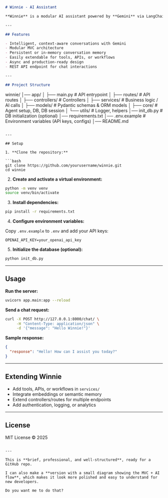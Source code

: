 ```markdown
# Winnie - AI Assistant

**Winnie** is a modular AI assistant powered by **Gemini** via LangChain. It provides intelligent, context-aware conversations, remembers past interactions, and can be extended with tools, workflows, or additional AI features.

---

## Features

- Intelligent, context-aware conversations with Gemini
- Modular MVC architecture
- Persistent or in-memory conversation memory
- Easily extendable for tools, APIs, or workflows
- Async and production-ready design
- REST API endpoint for chat interactions

---

## Project Structure

```

winnie/
│── app/
│   ├── main.py              # API entrypoint
│   ├── routes/              # API routes
│   ├── controllers/         # Controllers
│   ├── services/            # Business logic / AI calls
│   ├── models/              # Pydantic schemas & ORM models
│   ├── core/                # Agent setup, DB, DB session
│   └── utils/               # Logger, helpers
│── init\_db.py               # DB initialization (optional)
│── requirements.txt
│── .env.example             # Environment variables (API keys, configs)
│── README.md

````

---

## Setup

1. **Clone the repository:**

```bash
git clone https://github.com/yourusername/winnie.git
cd winnie
````

2. **Create and activate a virtual environment:**

```bash
python -m venv venv
source venv/bin/activate
```

3. **Install dependencies:**

```bash
pip install -r requirements.txt
```

4. **Configure environment variables:**

Copy `.env.example` to `.env` and add your API keys:

```
OPENAI_API_KEY=your_openai_api_key
```

5. **Initialize the database (optional):**

```bash
python init_db.py
```

---

## Usage

**Run the server:**

```bash
uvicorn app.main:app --reload
```

**Send a chat request:**

```bash
curl -X POST http://127.0.0.1:8000/chat/ \
     -H "Content-Type: application/json" \
     -d '{"message": "Hello Winnie!"}'
```

**Sample response:**

```json
{
  "response": "Hello! How can I assist you today?"
}
```

---

## Extending Winnie

* Add tools, APIs, or workflows in `services/`
* Integrate embeddings or semantic memory
* Extend controllers/routes for multiple endpoints
* Add authentication, logging, or analytics

---

## License

MIT License © 2025

```

---

This is **brief, professional, and well-structured**, ready for a GitHub repo.  

I can also make a **version with a small diagram showing the MVC + AI flow**, which makes it look more polished and easy to understand for new developers.  

Do you want me to do that?
```

